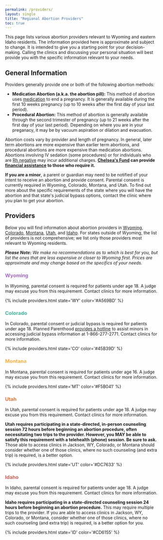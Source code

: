 ```yaml
---
permalink: /providers/
layout: single
title: "Regional Abortion Providers"
toc: true
---
```


This page lists various abortion providers relevant to Wyoming and eastern Idaho residents.
The information provided here is approximate and subject to change. It is
intended to give you a starting point for your decision-making.
Calling the clinics and discussing your personal situation will best
provide you with the specific information relevant to your needs.

## General Information

Providers generally provide one or both of the following
abortion methods:

* **Medication Abortion (a.k.a. the abortion pill):** This method of abortion
    uses [medication](https://www.plannedparenthood.org/learn/abortion/the-abortion-pill)
    to end a pregnancy. It is generally available during the first 10
    weeks pregnancy (up to 10 weeks after the first day of your
    last period).
* **Procedural Abortion:** This method of abortion is generally available
    through the second trimester of pregnancy (up to 21 weeks after the
    first day of your last period). Depending on where you are in your
    preganacy, it may be by vacuum aspiration or dilation and evacuation. 

Abortion costs vary by provider and length of pregnancy. In general,
later term abortions are more expensive than earlier term abortions,
and procedural abortions are more expensive than medication
abortions. Abortions involving IV sedation (some procedures)
or for individuals who are [Rh
negative](https://www.acog.org/Patients/FAQs/The-Rh-Factor-How-It-Can-Affect-Your-Pregnancy)
may incur additional charges. **[Chelsea's Fund](/) can provide
[financial assistance](/financial) to those who require it.**

**If you are a minor**, a parent or guardian may need to be notified
of your intent to receive an abortion and provide consent. Parental
consent is currently required in Wyoming, Colorado, Montana, and
Utah. To find out more about the specific requirements of the state
where you will have the abortion and that state's judicial bypass options, contact
the clinic where you plan to get your abortion.

## Providers

Below you will find information about abortion providers in
[Wyoming](#wyoming), [Colorado](#colorado), [Montana](#montana),
[Utah](#utah), and [Idaho](#idaho). For states outside of Wyoming, the
list of providers is not comprehensive; we list only those providers
most relevant to Wyoming residents.

_**Please Note:** We make no recommendations as to which is best for
   you, but list the ones that are less expensive or closer to Wyoming
   first. Prices are approximate and may change based on the specifics
   of your needs._

### <span style="color: #A569BD">Wyoming</span>

In Wyoming, parental consent is required for patients under age 18.  A
judge may excuse you from this requirement. Contact clinics for more
information.

{% include providers.html state='WY' color='#A569BD' %}

### <span style="color: #45B39D">Colorado</span>

In Colorado, parental consent or judicial bypass is required for
patients under age 18. Planned Parenthood [provides a
hotline](https://www.plannedparenthood.org/planned-parenthood-rocky-mountains/planned-parenthood-parental-notification/judicial-bypass-faq)
to assist minors in accessing judicial bypass information at
1-866-277-2771. Contact clinics for more information.

{% include providers.html state='CO' color='#45B39D' %}

### <span style="color: #F5B041">Montana</span>

In Montana, parental consent is required for patients under age 16. A
judge may excuse you from this requirement. Contact clinics for more
information.

{% include providers.html state='MT' color='#F5B041' %}

### <span style="color: #DC7633">Utah</span>

In Utah, parental consent is required for patients under age 18. A
judge may excuse you from this requirement. Contact clinics for more
information.

**Utah requires participating in a state-directed, in-person
counseling session 72 hours before beginning an abortion procedure,
often necessitating two trips to the provider. However, you MAY be able 
to satisfy this requirement with a telehealth (phone) session. Be sure to ask.** 
Those able to access clinics in Jackson, WY, Colorado, or Montana should 
consider whether one of those clinics, where no such counseling 
(and extra trip) is required, is a better option.

{% include providers.html state='UT' color='#DC7633' %}

### <span style="color: #CD6155">Idaho</span>

In Idaho, parental consent is required for patients under age 18. A
judge may excuse you from this requirement. Contact clinics for more
information.

**Idaho requires participating in a state-directed counseling session
  24 hours before beginning an abortion procedure.** This may require
  multiple trips to the provider. If you are able to access clinics in
  Jackson, WY, Colorado, or Montana, consider whether one of
  those clinics, where no such counseling (and extra trip) is
  required, is a better option for you.

{% include providers.html state='ID' color='#CD6155' %}

